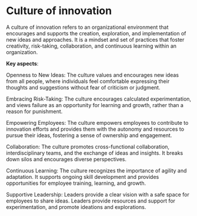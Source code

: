 # Culture of innovation

A culture of innovation refers to an organizational environment that encourages and supports the creation, exploration, and implementation of new ideas and approaches. It is a mindset and set of practices that foster creativity, risk-taking, collaboration, and continuous learning within an organization.

**Key aspects**:

Openness to New Ideas: The culture values and encourages new ideas from all people, where individuals feel comfortable expressing their thoughts and suggestions without fear of criticism or judgment.

Embracing Risk-Taking: The culture encourages calculated experimentation, and views failure as an opportunity for learning and growth, rather than a reason for punishment.

Empowering Employees: The culture empowers employees to contribute to innovation efforts and provides them with the autonomy and resources to pursue their ideas, fostering a sense of ownership and engagement.

Collaboration: The culture promotes cross-functional collaboration, interdisciplinary teams, and the exchange of ideas and insights. It breaks down silos and encourages diverse perspectives.

Continuous Learning: The culture recognizes the importance of agility and adaptation. It supports ongoing skill development and provides opportunities for employee training, learning, and growth.

Supportive Leadership: Leaders provide a clear vision with a safe space for employees to share ideas. Leaders provide resources and support for experimentation, and promote ideations and explorations.
